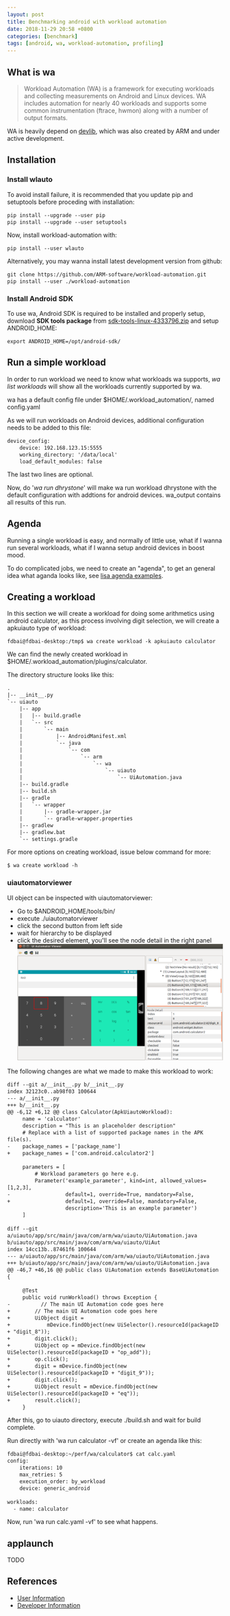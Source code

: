 ```yaml
---
layout: post
title: Benchmarking android with workload automation
date: 2018-11-29 20:58 +0800
categories: [benchmark]
tags: [android, wa, workload-automation, profiling]
---
```

## What is wa

> Workload Automation (WA) is a framework for executing workloads and collecting
> measurements on Android and Linux devices. WA includes automation for nearly 40
> workloads and supports some common instrumentation (ftrace, hwmon) along with
> a number of output formats.

WA is heavily depend on [devlib][devlib], which was also created by ARM and under
active development.

## Installation

### Install wlauto
To avoid install failure, it is recommended that you update pip and setuptools
before proceding with installation:
```shell
pip install --upgrade --user pip
pip install --upgrade --user setuptools
```

Now, install workload-automation with:
```shell
pip install --user wlauto
```

Alternatively, you may wanna install latest development version from github:
```shell
git clone https://github.com/ARM-software/workload-automation.git
pip install --user ./workload-automation
```

### Install Android SDK

To use wa, Android SDK is required to be installed and properly setup, download
**SDK tools package** from [sdk-tools-linux-4333796.zip][sdk] and setup ANDROID_HOME:
```shell
export ANDROID_HOME=/opt/android-sdk/
```

## Run a simple workload
In order to run workload we need to know what workloads wa supports, *wa list
workloads* will show all the workloads currently supported by wa.

wa has a default config file under $HOME/.workload_automation/, named config.yaml

As we will run workloads on Android devices, additional configuration needs to be
added to this file:
```
device_config:
    device: 192.168.123.15:5555
    working_directory: '/data/local'
    load_default_modules: false
```
The last two lines are optional.

Now, do '*wa run dhrystone*' will make wa run workload dhrystone with the default
configuration with addtions for android devices. wa_output contains all results
of this run.


## Agenda
Running a single workload is easy, and normally of little use, what if I wanna
run several workloads, what if I wanna setup android devices in boost mood.

To do complicated jobs, we need to create an "agenda", to get an general idea
what aganda looks like, see [lisa agenda examples][agenda].


## Creating a workload
In this section we will create a workload for doing some arithmetics using
android calculator, as this process involving digit selection, we will create a
apkuiauto type of workload:
```shell
fdbai@fdbai-desktop:/tmp$ wa create workload -k apkuiauto calculator
```
We can find the newly created workload in $HOME/.workload_automation/plugins/calculator.

The directory structure looks like this:
```
.
|-- __init__.py
`-- uiauto
    |-- app
    |   |-- build.gradle
    |   `-- src
    |       `-- main
    |           |-- AndroidManifest.xml
    |           `-- java
    |               `-- com
    |                   `-- arm
    |                       `-- wa
    |                           `-- uiauto
    |                               `-- UiAutomation.java
    |-- build.gradle
    |-- build.sh
    |-- gradle
    |   `-- wrapper
    |       |-- gradle-wrapper.jar
    |       `-- gradle-wrapper.properties
    |-- gradlew
    |-- gradlew.bat
    `-- settings.gradle
```

For more options on creating workload, issue below command for more:
```shell
$ wa create workload -h
```

### uiautomatorviewer

UI object can be inspected with uiautomatorviewer:
- Go to $ANDROID_HOME/tools/bin/
- execute ./uiautomatorviewer
- click the second button from left side
- wait for hierarchy to be displayed
- click the desired element, you'll see the node detail in the right panel
![uiautomatorviewer](/assets/uiautomatorviewer.png)

The following changes are what we made to make this workload to work:
```
diff --git a/__init__.py b/__init__.py
index 32123c0..ab98f03 100644
--- a/__init__.py
+++ b/__init__.py
@@ -6,12 +6,12 @@ class Calculator(ApkUiautoWorkload):
     name = 'calculator'
     description = "This is an placeholder description"
     # Replace with a list of supported package names in the APK file(s).
-    package_names = ['package_name']
+    package_names = ['com.android.calculator2']

     parameters = [
         # Workload parameters go here e.g.
         Parameter('example_parameter', kind=int, allowed_values=[1,2,3],
-                  default=1, override=True, mandatory=False,
+                  default=1, override=False, mandatory=False,
                   description='This is an example parameter')
     ]

diff --git a/uiauto/app/src/main/java/com/arm/wa/uiauto/UiAutomation.java b/uiauto/app/src/main/java/com/arm/wa/uiauto/UiAut
index 14cc13b..87461f6 100644
--- a/uiauto/app/src/main/java/com/arm/wa/uiauto/UiAutomation.java
+++ b/uiauto/app/src/main/java/com/arm/wa/uiauto/UiAutomation.java
@@ -46,7 +46,16 @@ public class UiAutomation extends BaseUiAutomation {

     @Test
     public void runWorkload() throws Exception {
-          // The main UI Automation code goes here
+        // The main UI Automation code goes here
+        UiObject digit =
+            mDevice.findObject(new UiSelector().resourceId(packageID + "digit_8"));
+        digit.click();
+        UiObject op = mDevice.findObject(new UiSelector().resourceId(packageID + "op_add"));
+        op.click();
+        digit = mDevice.findObject(new UiSelector().resourceId(packageID + "digit_9"));
+        digit.click();
+        UiObject result = mDevice.findObject(new UiSelector().resourceId(packageID + "eq"));
+        result.click();
     }
```
After this, go to uiauto directory, execute ./build.sh and wait for build complete.

Run directly with 'wa run calculator -vf' or create an agenda like this:
```
fdbai@fdbai-desktop:~/perf/wa/calculator$ cat calc.yaml
config:
    iterations: 10
    max_retries: 5
    execution_order: by_workload
    device: generic_android

workloads:
  - name: calculator
```
Now, run 'wa run calc.yaml -vf' to see what happens.

## applaunch
TODO

## References
- [User Information][user]
- [Developer Information][developer]


[user]: https://workload-automation.readthedocs.io/en/latest/user_information.html
[developer]: https://workload-automation.readthedocs.io/en/latest/developer_information.html
[sdk]: https://dl.google.com/android/repository/sdk-tools-linux-4333796.zip
[agenda]: https://github.com/ARM-software/lisa/tree/master/tools/wltests/agendas
[devlib]: https://github.com/ARM-software/devlib
[devlib-doc]: https://devlib.readthedocs.io/en/latest/
